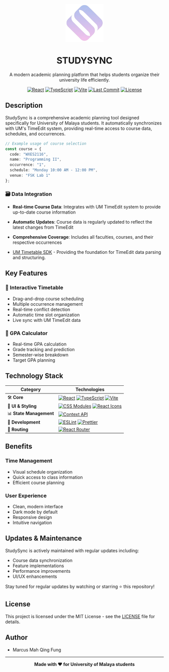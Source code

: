 <div align="center">
  <img src="/public/studysync.png" alt="StudySync Logo" width="120" height="120" />
  <h1>STUDYSYNC</h1>
  <p>A modern academic planning platform that helps students organize their university life efficiently.</p>

  [![React][react-badge]][react-url]
  [![TypeScript][ts-badge]][ts-url]
  [![Vite][vite-badge]][vite-url]
  [![Last Commit][commit-badge]][repo-url]
  [![License][license-badge]][license-url]
</div>

[react-badge]: https://img.shields.io/badge/React-19-blue.svg "React version"
[ts-badge]: https://img.shields.io/badge/TypeScript-5.2-blue.svg "TypeScript version"
[vite-badge]: https://img.shields.io/badge/Vite-5.0-646CFF.svg "Vite version"
[commit-badge]: https://img.shields.io/github/last-commit/MarcusMQF/StudySync.svg "Last Commit"
[license-badge]: https://img.shields.io/badge/License-MIT-green.svg "License"

[react-url]: https://reactjs.org/
[ts-url]: https://www.typescriptlang.org/
[vite-url]: https://vitejs.dev/
[repo-url]: https://github.com/MarcusMQF/StudySync
[license-url]: ./LICENSE

## Description
StudySync is a comprehensive academic planning tool designed specifically for University of Malaya students. It automatically synchronizes with UM's TimeEdit system, providing real-time access to course data, schedules, and occurrences.

```typescript
// Example usage of course selection
const course = {
  code: "WXES2116",
  name: "Programming II",
  occurrence: "1",
  schedule: "Monday 10:00 AM - 12:00 PM",
  venue: "FSK Lab 1"
};
```

### 🗃️ Data Integration
- **Real-time Course Data**: Integrates with UM TimeEdit system to provide up-to-date course information
- **Automatic Updates**: Course data is regularly updated to reflect the latest changes from TimeEdit
- **Comprehensive Coverage**: Includes all faculties, courses, and their respective occurrences

- [UM Timetable SDK](https://github.com/damnitjoshua/um-timetable-sdk) - Providing the foundation for TimeEdit data parsing and structuring.

## Key Features

### 📅 Interactive Timetable
- Drag-and-drop course scheduling
- Multiple occurrence management
- Real-time conflict detection
- Automatic time slot organization
- Live sync with UM TimeEdit data

### 🎯 GPA Calculator
- Real-time GPA calculation
- Grade tracking and prediction
- Semester-wise breakdown
- Target GPA planning

## Technology Stack

| Category | Technologies |
|----------|-------------|
| 🛠️ **Core** | [![React](https://img.shields.io/badge/-React%2019-61DAFB?style=flat&logo=react&logoColor=black)](https://reactjs.org/) [![TypeScript](https://img.shields.io/badge/-TypeScript%205.2-3178C6?style=flat&logo=typescript&logoColor=white)](https://www.typescriptlang.org/) [![Vite](https://img.shields.io/badge/-Vite%205.0-646CFF?style=flat&logo=vite&logoColor=white)](https://vitejs.dev/) |
| 🎨 **UI & Styling** | [![CSS Modules](https://img.shields.io/badge/-CSS%20Modules-000000?style=flat&logo=css3&logoColor=white)](https://github.com/css-modules/css-modules) [![React Icons](https://img.shields.io/badge/-React%20Icons-61DAFB?style=flat&logo=react&logoColor=black)](https://react-icons.github.io/react-icons/) |
| 📊 **State Management** | [![Context API](https://img.shields.io/badge/-Context%20API-61DAFB?style=flat&logo=react&logoColor=black)](https://reactjs.org/docs/context.html)
| 🔧 **Development** | [![ESLint](https://img.shields.io/badge/-ESLint-4B32C3?style=flat&logo=eslint&logoColor=white)](https://eslint.org/) [![Prettier](https://img.shields.io/badge/-Prettier-F7B93E?style=flat&logo=prettier&logoColor=black)](https://prettier.io/) |
| 🧭 **Routing** | [![React Router](https://img.shields.io/badge/-React%20Router-CA4245?style=flat&logo=react-router&logoColor=white)](https://reactrouter.com/) |

## Benefits

### Time Management
- Visual schedule organization
- Quick access to class information
- Efficient course planning

### User Experience
- Clean, modern interface
- Dark mode by default
- Responsive design
- Intuitive navigation

## Updates & Maintenance

StudySync is actively maintained with regular updates including:
- Course data synchronization
- Feature implementations
- Performance improvements
- UI/UX enhancements

Stay tuned for regular updates by watching or starring ⭐ this repository!

## License

This project is licensed under the MIT License - see the [LICENSE](LICENSE) file for details.

## Author

- Marcus Mah Qing Fung

---

<div align="center">
  <strong>Made with ❤️ for University of Malaya students</strong>
</div>
